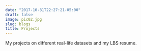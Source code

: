 ```yaml
---
date: "2017-10-31T22:27:21-05:00"
draft: false
image: pic02.jpg
slug: blogs
title: Projects
---
```


My projects on different real-life datasets and my LBS resume.